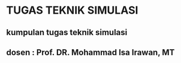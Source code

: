 # TUGAS TEKNIK SIMULASI
## kumpulan tugas teknik simulasi
## dosen : Prof. DR. Mohammad Isa Irawan, MT

